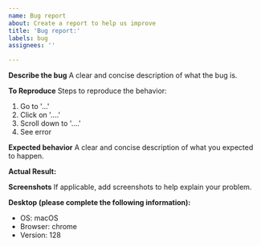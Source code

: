```yaml
---
name: Bug report
about: Create a report to help us improve
title: 'Bug report:'
labels: bug
assignees: ''

---
```


**Describe the bug**
A clear and concise description of what the bug is.

**To Reproduce**
Steps to reproduce the behavior:
1. Go to '...'
2. Click on '....'
3. Scroll down to '....'
4. See error

**Expected behavior**
A clear and concise description of what you expected to happen.

**Actual Result:**

**Screenshots**
If applicable, add screenshots to help explain your problem.

**Desktop (please complete the following information):**
 - OS: macOS
 - Browser: chrome
 - Version: 128
